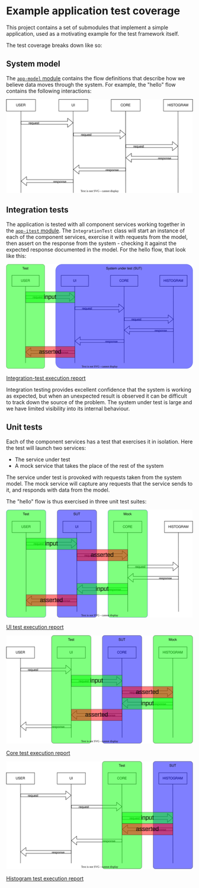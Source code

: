 # Example application test coverage

This project contains a set of submodules that implement a simple application, used as a motivating example for the test framework itself.

The test coverage breaks down like so:

## System model

The [`app-model` module](../example/app-model) contains the flow definitions that describe how we believe data moves through the system. For example, the "hello" flow contains the following interactions:

![Test data](model.drawio.svg)

## Integration tests

The application is tested with all component services working together in the [`app-itest` module](../example/app-itest).
The `IntegrationTest` class will start an instance of each of the component services, exercise it with requests from the model, then assert on the response from the system - checking it against the expected response documented in the model. For the hello flow, that look like this:

![Integration test](integration.drawio.svg)

[Integration-test execution report](https://mastercard.github.io/flow/execution/latest/example/app-itest/target/mctf/latest/detail/482730F5C81EA0249B98F6DA9D9780EA.html)

Integration testing provides excellent confidence that the system is working as expected, but when an unexpected result is observed it can be difficult to track down the source of the problem. The system under test is large and we have limited visibility into its internal behaviour.

## Unit tests

Each of the component services has a test that exercises it in isolation. Here the test will launch two services:
 * The service under test
 * A mock service that takes the place of the rest of the system

The service under test is provoked with requests taken from the system model. The mock service will capture any requests that the service sends to it, and responds with data from the model.

The "hello" flow is thus exercised in three unit test suites:

![UI test](ui.drawio.svg)

[UI test execution report](https://mastercard.github.io/flow/execution/latest/example/app-ui/target/mctf/latest/detail/482730F5C81EA0249B98F6DA9D9780EA.html)

![Core test](core.drawio.svg)

[Core test execution report](https://mastercard.github.io/flow/execution/latest/example/app-core/target/mctf/latest/detail/482730F5C81EA0249B98F6DA9D9780EA.html)

![Histogram test](histogram.drawio.svg)

[Histogram test execution report](https://mastercard.github.io/flow/execution/latest/example/app-histogram/target/mctf/latest/detail/482730F5C81EA0249B98F6DA9D9780EA.html)
